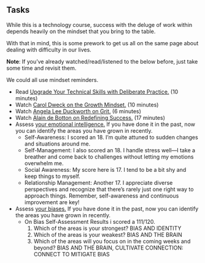 ## **Tasks**
While this is a technology course, success with the deluge of work within depends heavily on the mindset that you bring to the table.

With that in mind, this is some prework to get us all on the same page about dealing with difficulty in our lives.

**Note**: If you’ve already watched/read/listened to the below before, just take some time and revisit them.

We could all use mindset reminders.

* Read [Upgrade Your Technical Skills with Deliberate Practice.](https://web.archive.org/web/20160616225417/http://www.happybearsoftware.com/upgrade-your-technical-skills-with-deliberate-practice) (10 minutes)</a>
* Watch [Carol Dweck on the Growth Mindset.](https://www.ted.com/talks/carol_dweck_the_power_of_believing_that_you_can_improve?language=en) (10 minutes)
* Watch [Angela Lee Duckworth on Grit.](https://www.ted.com/talks/angela_lee_duckworth_grit_the_power_of_passion_and_perseverance) (6 minutes)
* Watch [Alain de Botton on Redefining Success.](https://www.ted.com/talks/alain_de_botton_a_kinder_gentler_philosophy_of_success) (17 minutes)
* Assess [your emotional intelligence.](https://codefellows.github.io/common_curriculum/career_coaching/201/emotional-intelligence-assessment.html) If you have done it in the past, now you can identify the areas you have grown in recently.
  * Self-Awareness: I scored an 18. I’m quite attuned to sudden changes and situations around me.
  * Self-Management: I also scored an 18. I handle stress well—I take a breather and come back to challenges without letting my emotions overwhelm me.
  * Social Awareness: My score here is 17. I tend to be a bit shy and keep things to myself.
  * Relationship Management: Another 17. I appreciate diverse perspectives and recognize that there’s rarely just one right way to approach things.
    Remember, self-awareness and continuous improvement are key! 
* Assess [your biases.](https://codefellows.github.io/common_curriculum/career_coaching/301/bias-assessment.html) If you have done it in the past, now you can identify the areas you have grown in recently.
  * On Bias Self-Assessment Results i scored a 111/120.
    1. Which of the areas is your strongest? BIAS AND IDENTITY
    2. Which of the areas is your weakest? BIAS AND THE BRAIN
    3. Which of the areas will you focus on in the coming weeks and beyond? BIAS AND THE BRAIN, CULTIVATE CONNECTION: CONNECT TO MITIGATE BIAS
